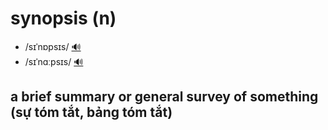 # synopsis (n)

- /sɪˈnɒpsɪs/ [🔊](https://ssl.gstatic.com/dictionary/static/pronunciation/2022-03-02/audio/sy/synopsis_en_gb_1.mp3)
- /sɪˈnɑːpsɪs/ [🔊](https://ssl.gstatic.com/dictionary/static/pronunciation/2022-03-02/audio/sy/synopsis_en_us_1.mp3)

## a brief summary or general survey of something (sự tóm tắt, bảng tóm tắt)